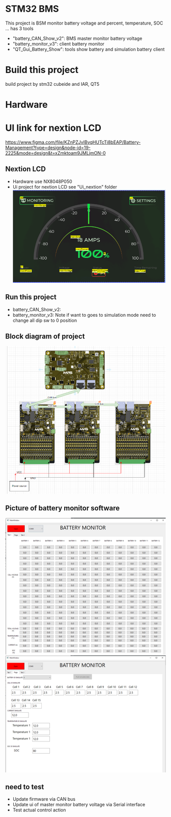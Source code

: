 
# STM32 BMS
This project is BSM monitor battery voltage and percent, temperature, SOC ... has 3 tools
- "battery_CAN_Show_v2": BMS master monitor battery voltage
- "battery_monitor_v3": client battery monitor
- "QT_Gui_Battery_Show": tools show battery and simulation battery client
# Build this project
build project by stm32 cubeide and IAR, QT5
# Hardware

# UI link for nextion LCD
https://www.figma.com/file/KZnPZJvIBvqHUTcTi8bEAP/Battery-Management?type=design&node-id=19-2225&mode=design&t=xZmktoam9JMLjmON-0
## Nextion LCD
- Hardware use NX8048P050
- Ui project for nextion LCD see "Ui_nextion" folder
![Screenshot](picture/screen_ui_nextion.png)
## Run this project
- battery_CAN_Show_v2: 
- battery_monitor_v3: Note if want to goes to simulation mode need to change all dip sw to 0 position
## Block diagram of project
![Screenshot](picture/diagram_project.png)
## Picture of battery monitor software
![Screenshot](picture/battery_software_monitor.png)
![Screenshot](picture/battery_simulation.png)
## need to test
- Update firmware via CAN bus
- Update ui of master monitor battery voltage via Serial interface
- Test actual control action